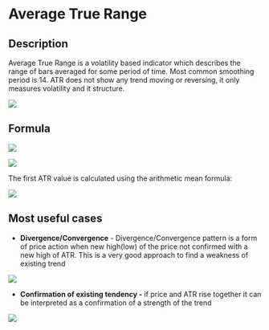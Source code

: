 # Average True Range

## Description&#x20;

Average True Range is a volatility based indicator which describes the range of  bars averaged for some period of time. Most common smoothing period is 14. ATR does not show any trend moving or reversing, it only measures volatility and it structure.

![](<../../../../.gitbook/assets/screenshot\_3 (2).png>)

## Formula

![](<../../../../.gitbook/assets/image (45).png>)

![](<../../../../.gitbook/assets/image (7) (1).png>)

&#x20;The first ATR value is calculated using the arithmetic mean formula:

![](<../../../../.gitbook/assets/image (40).png>)

## Most useful cases

* **Divergence/Convergence** - Divergence/Convergence pattern is a form of price action when new high(low) of the price not confirmed with a new high of  ATR. This is a very good approach to find a weakness of existing trend

![](<../../../../.gitbook/assets/image (31).png>)

* **Confirmation of existing tendency -** if price and ATR rise together it can be interpreted as a confirmation of a strength of the trend

![](<../../../../.gitbook/assets/image (37).png>)

